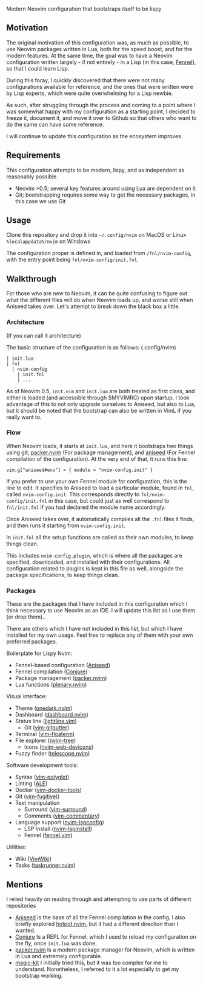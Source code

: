 Modern Neovim configuration that bootstraps itself to be lispy

## Motivation
The original motivation of this configuration was, as much as possible, to use Neovim packages written in Lua, both for the speed boost, and for the modern features. At the same time, the goal was to have a Neovim configuration written largely - if not entirely - in a Lisp (in this case, [Fennel](https://fennel-lang.org)), so that I could learn Lisp. 

During this foray, I quickly discovered that there were not many configurations available for reference, and the ones that were written were by Lisp experts, which were quite overwhelming for a Lisp newbie. 

As such, after struggling through the process and coming to a point where I was somewhat happy with my configuration as a starting point, I decided to freeze it, document it, and move it over to Github so that others who want to do the same can have some reference. 

I will continue to update this configuration as the ecosystem improves. 

## Requirements
This configuration attempts to be modern, lispy, and as independent as reasonably possible. 
- Neovim >0.5; several key features around using Lua are dependent on it
- Git; bootstrapping requires some way to get the necessary packages, in this case we use Git

## Usage
Clone this repository and drop it into
`~/.config/nvim` on MacOS or Linux
`%localappdata%/nvim` on Windows

The configuration proper is defined in, and loaded from `/fnl/nvim-config`, with the entry point being `fnl/nvim-config/init.fnl`.

## Walkthrough

For those who are new to Neovim, it can be quite confusing to figure out what the different files will do when Neovim loads up, and worse still when Aniseed takes over. Let's attempt to break down the black box a little. 

### Architecture
(If you can call it architecture) 

The basic structure of the configuration is as follows:
(.config/nvim)
```
| init.lua
| fnl
  | nvim-config
    | init.fnl
    | ...
```

As of Neovim 0.5, `init.vim` and `init.lua` are both treated as first class, and either is loaded (and accessible through $MYVIMRC) upon startup. I took advantage of this to not only upgrade ourselves to Aniseed, but also to Lua, but it should be noted that the bootstrap can also be written in VimL if you really want to. 

### Flow
When Neovim loads, it starts at `init.lua`, and here it bootstraps two things using git; [packer.nvim](https://github.com/wbthomason/packer.nvim) (For package management), and [aniseed](https://github.com/Olical/aniseed) (For Fennel compilation of the configuration). At the very end of that, it runs this line:

```
vim.g["aniseed#env"] = { module = "nvim-config.init" }
```

If you prefer to use your own Fennel module for configuration, this is the line to edit. It specifies to Aniseed to load a particular module, found in `fnl`, called `nvim-config.init`. This corresponds directly to `fnl/nvim-config/init.fnl` in this case, but could just as well correspond to `fnl/init.fnl` if you had declared the module name accordingly. 

Once Aniseed takes over, it automatically compiles all the `.fnl` files it finds, and then runs it starting from `nvim-config.init`. 

In `init.fnl` all the setup functions are called as their own modules, to keep things clean. 

This includes `nvim-config.plugin`, which is where all the packages are specified, downloaded, and installed with their configurations. All configuration related to plugins is kept in this file as well, alongside the package specifications, to keep things clean. 

### Packages
These are the packages that I have included in this configuration which I think necessary to use Neovim as an IDE. I will update this list as I use them (or drop them)..

There are others which I have not included in this list, but which I have installed for my own usage. Feel free to replace any of them with your own preferred packages.

Boilerplate for Lispy Nvim:
- Fennel-based configuration ([Aniseed](https://github.com/Olical/aniseed))
- Fennel compilation ([Conjure](https://github.com/Olical/conjure))
- Package management ([packer.nvim](https://github.com/wbthomason/packer.nvim))
- Lua functions ([plenary.nvim](https://github.com/nvim-lua/plenary.nvim))

Visual interface:
- Theme ([onedark.nvim](https://github.com/navarasu/onedark.nvim))
- Dashboard ([dashboard.nvim](https://github.com/glepnir/dashboard-nvim))
- Status line ([lightline.vim](https://github.com/itchyny/lightline.vim))
  - Git ([vim-gitgutter](https://github.com/airblade/vim-gitgutter))
- Terminal ([vim-floaterm](https://github.com/voldikss/vim-floaterm))
- File explorer ([nvim-tree](https://github.com/kyazdani42/nvim-tree.lua))
  - Icons ([nvim-web-devicons](https://github.com/kyazdani42/nvim-web-devicons))
- Fuzzy finder ([telescope.nvim](https://github.com/nvim-telescope/telescope.nvim))

Software development tools:
- Syntax ([vim-polyglot](https://github.com/sheerun/vim-polyglot))
- Linting ([ALE](https://github.com/dense-analysis/ale))
- Docker ([vim-docker-tools](https://github.com/kkvh/vim-docker-tools))
- Git ([vim-fugitive](https://github.com/tpope/vim-fugitive)))
- Text manipulation
  - Surround ([vim-surround](https://github.com/tpope/vim-surround))
  - Comments ([vim-commentary](https://github.com/tpope/vim-commentary))
- Language support ([nvim-lspconfig](https://github.com/neovim/nvim-lspconfig))
  - LSP Install ([nvim-lspinstall](https://github.com/kabouzeid/nvim-lspinstall))
  - Fennel ([fennel.vim](https://github.com/bakpakin/fennel.vim))

Utilities:
- Wiki ([VimWiki](https://github.com/vimwiki/vimwiki))
- Tasks ([taskrunner.nvim](https://github.com/dylanaraps/taskrunner.nvim))

## Mentions
I relied heavily on reading through and attempting to use parts of different repositories

- [Aniseed](https://github.com/Olical/aniseed) Is the base of all the Fennel compilation in the config. I also briefly explored [hotpot.nvim](https://github.com/rktjmp/hotpot.nvim), but it had a different direction than I wanted. 
- [Conjure](https://github.com/Olical/conjure) Is a REPL for Fennel, which I used to reload my configuration on the fly, once `init.lua` was done.
- [packer.nvim](https://github.com/wbthomason/packer.nvim) Is a modern package manager for Neovim, which is written in Lua and extremely configurable. 
- [magic-kit](https://github.com/Olical/magic-kit) I initially tried this, but it was too complex for me to understand. Nonetheless, I referred to it a lot especially to get my bootstrap working.
